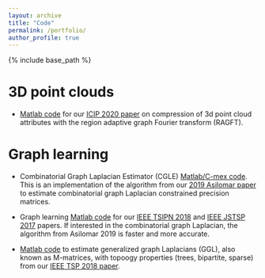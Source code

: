 ```yaml
---
layout: archive
title: "Code"
permalink: /portfolio/
author_profile: true
---
```


{% include base_path %}

3D point clouds
===============
* [Matlab code](https://github.com/STAC-USC/RA-GFT) for our   [ICIP 2020 paper](https://arxiv.org/abs/2003.01866) on compression of 3d point cloud attributes with the region adaptive graph Fourier transform (RAGFT).

Graph learning
==============
* Combinatorial Graph Laplacian Estimator (CGLE) [Matlab/C-mex code](https://github.com/STAC-USC/graph_learning_CombLap). This is an  implementation of  the algorithm from our [2019 Asilomar paper](https://arxiv.org/abs/2004.08451) to estimate combinatorial graph Laplacian constrained precision matrices. 

* Graph learning [Matlab code](https://github.com/STAC-USC/Graph_Learning) for our [IEEE TSIPN 2018](https://arxiv.org/abs/1803.02553) and [IEEE JSTSP 2017](https://arxiv.org/abs/1803.02553) papers. If interested in the combinatorial graph Laplacian, the    algorithm  from Asilomar 2019 is faster and more accurate.

* [Matlab code](https://github.com/STAC-USC/graph_learning_properties) to estimate generalized graph Laplacians (GGL), also known as M-matrices, with topoogy properties (trees, bipartite, sparse) from our [IEEE TSP 2018 paper](https://arxiv.org/abs/1705.10934).

